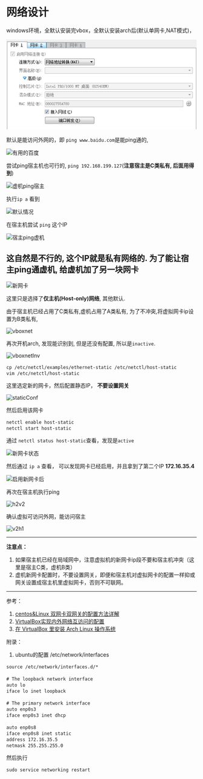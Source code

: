 # 网络设计

windows环境，全默认安装完vbox，全默认安装arch后(默认单网卡,NAT模式)，

![默认网卡](img/inter1.png)

默认是能访问外网的，即
```ping www.baidu.com```是能ping通的, 

![有用的百度](img/baidu.png)

尝试ping宿主机也可行的, ```ping 192.168.199.127```(**注意宿主是C类私有, 后面用得到**)

![虚机ping宿主](img/v2h0.png)

执行```ip a``` 看到

![默认情况](img/single.png)

在宿主机尝试 ```ping``` 这个IP

![宿主ping虚机](img/host2virtual0.png)

## **这自然是不行的, 这个IP就是私有网络的. 为了能让宿主ping通虚机, 给虚机加了另一块网卡**

![新网卡](img/inter2.png)

这里只是选择了**仅主机(Host-only)网络**, 其他默认.

由于宿主机已经占用了C类私有,虚机占用了A类私有, 为了不冲突,将虚拟网卡ip设置为B类私有, 

![vboxnet](img/vboxnet.png)

再次开机arch, 发现能识别到, 但是还没有配置, 所以是```inactive```.

![vboxnetInv](img/vboxnetInv.png)

```
cp /etc/netctl/examples/ethernet-static /etc/netctl/host-static
vim /etc/netctl/host-static
```
这里选定新的网卡，然后配置静态IP， **不要设置网关**

![staticConf](img/staticConf.png)

然后启用该网卡
```
netctl enable host-static
netctl start host-static
```
通过 ```netctl status host-static```查看，发现是```active```

![新网卡状态](img/新网卡状态.png)

然后通过 ```ip a``` 查看， 可以发现网卡已经启用，并且拿到了第二个IP **172.16.35.4**

![启用新网卡后](img/启用新网卡后.png)

再次在宿主机执行ping

![h2v2](img/h2v2.png)

确认虚拟可访问外网，能访问宿主

![v2h1](img/v2h1.png)

-----------------------
**注意点：**

1. 如果宿主机已经在局域网中，注意虚拟机的新网卡ip段不要和宿主机冲突（这里是宿主C类，虚机B类）
2. 虚机新网卡配置时，不要设置网关，即便和宿主机对虚拟网卡的配置一样抑或网关设置成宿主机里虚拟网卡，否则不可联网。


--------------------------
参考：

1. [centos&Linux 双网卡双网关的配置方法详解](http://blog.csdn.net/tksnail/article/details/60865812)
2. [VirtualBox实现内外网络互访问的配置](https://www.cnblogs.com/cindyleo/p/5836732.html)
3. [在 VirtualBox 里安装 Arch Linux 操作系统](https://www.jianshu.com/p/98b8965b1d10)

附录：

1. ubuntu的配置 /etc/network/interfaces
```
source /etc/network/interfaces.d/*

# The loopback network interface
auto lo
iface lo inet loopback

# The primary network interface
auto enp0s3
iface enp0s3 inet dhcp

auto enp0s8
iface enp0s8 inet static
address 172.16.35.5
netmask 255.255.255.0
```
然后执行
```
sudo service networking restart
```
